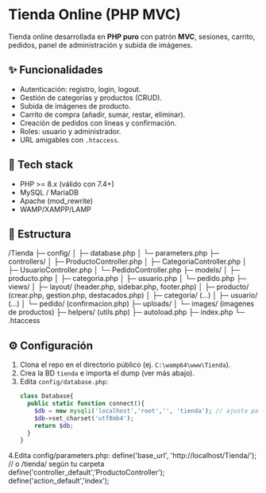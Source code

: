 # Tienda Online (PHP MVC)

Tienda online desarrollada en **PHP puro** con patrón **MVC**, sesiones, carrito, pedidos, panel de administración y subida de imágenes.

## ✨ Funcionalidades
- Autenticación: registro, login, logout.
- Gestión de categorías y productos (CRUD).
- Subida de imágenes de producto.
- Carrito de compra (añadir, sumar, restar, eliminar).
- Creación de pedidos con líneas y confirmación.
- Roles: usuario y administrador.
- URL amigables con `.htaccess`.

## 🧱 Tech stack
- PHP >= 8.x (válido con 7.4+)
- MySQL / MariaDB
- Apache (mod_rewrite)
- WAMP/XAMPP/LAMP

## 📁 Estructura
/Tienda
├─ config/
│ ├─ database.php
│ └─ parameters.php
├─ controllers/
│ ├─ ProductoController.php
│ ├─ CategoriaController.php
│ ├─ UsuarioController.php
│ └─ PedidoController.php
├─ models/
│ ├─ producto.php
│ ├─ categoria.php
│ ├─ usuario.php
│ └─ pedido.php
├─ views/
│ ├─ layout/ (header.php, sidebar.php, footer.php)
│ ├─ producto/ (crear.php, gestion.php, destacados.php)
│ ├─ categoria/ (...)
│ ├─ usuario/ (...)
│ └─ pedido/ (confirmacion.php)
├─ uploads/
│ └─ images/ (imagenes de productos)
├─ helpers/ (utils.php)
├─ autoload.php
├─ index.php
└─ .htaccess


## ⚙️ Configuración
1. Clona el repo en el directorio público (ej. `C:\wamp64\www\Tienda`).
2. Crea la BD `tienda` e importa el dump (ver más abajo).
3. Edita `config/database.php`:
   ```php
   class Database{
     public static function connect(){
       $db = new mysqli('localhost','root','', 'tienda'); // ajusta pass si aplica
       $db->set_charset('utf8mb4');
       return $db;
     }
   }
4.Edita config/parameters.php:
define('base_url', 'http://localhost/Tienda/'); // o /tienda/ según tu carpeta
define('controller_default','ProductoController');
define('action_default','index');
